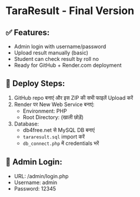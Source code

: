 # TaraResult - Final Version

## ✅ Features:
- Admin login with username/password
- Upload result manually (basic)
- Student can check result by roll no
- Ready for GitHub + Render.com deployment

## 🚀 Deploy Steps:
1. GitHub repo बनाएं और इस ZIP की सभी फाइलें Upload करें
2. Render पर New Web Service बनाएं:
   - Environment: PHP
   - Root Directory: (खाली छोड़ें)
3. Database:
   - db4free.net से MySQL DB बनाएं
   - `tararesult.sql` import करें
   - `db_connect.php` में credentials भरें

## 🔐 Admin Login:
- URL: /admin/login.php
- Username: admin
- Password: 12345
